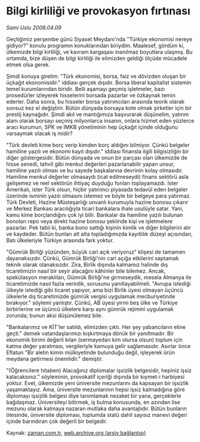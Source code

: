 # Bilgi kirliliği ve provokasyon  fırtınası

*Sami Uslu 2008.04.09*

<tr><td class="metin" colspan="2" style="padding-top: 20px; padding-left: 5px; padding-right: 10px;">Geçtiğimiz perşembe günü Siyaset Meydanı'nda "Türkiye ekonomisi nereye gidiyor?" konulu programın konuklarından biriydim. Maalesef,  gördüm ki, ülkemizde bilgi kirliliği, ve kavram kargaşası inanılmaz boyutlara ulaşmış. Bu ortamda, bize düşen de bilgi kirliliği ile elimizden geldiği ölçüde mücadele etmek olsa gerek.</td></tr><tr><td class="metin" colspan="2" style="padding-top: 20px; padding-left: 5px; padding-right: 10px;"><p> Şimdi konuya girelim: "Türk ekonomisi, borsa, faiz ve dövizden oluşan bir üçkağıt ekonomisidir." iddiası gerçek dışıdır. Borsa liberal kapitalist sistemin temel kurumlarından biridir. Belli aşamayı geçmiş işletmeler, bazı prosedürler izleyerek hisselerini borsada pazarlar ve özkaynak temin ederler. Daha sonra, bu hisseler borsa yatırımcıları arasında teorik olarak sonsuz kez el değiştirir. Bütün dünyada borsaya kote olmak şirketler için bir prestij kaynağıdır. Şimdi akıl ve mantığımıza başvurarak düşünelim, yatırım alanı olarak borsayı seçmiş milyonlarca insanın, onlara hizmet eden yüzlerce aracı kurumun, SPK ve IMKB yönetiminin hep üçkağıt içinde olduğunu varsaymak olacak iş midir? 
<p> "Türk devleti kime borç verip kimden borç aldığını bilmiyor. Çünkü belgeler hamiline yazılı ve ekonomi kayıt dışıdır." iddiası finansla ilgili bilgisizliğin bir diğer göstergesidir. Bütün dünyada ve onun bir parçası olan ülkemizde de hisse senedi, tahvil gibi menkul değerleri pazarlanabilir yapan unsur, hamiline yazılı olması ve bu sayede başkalarına devrinin kolay olmasıdır. Hamiline menkul değerler olmasaydı (icat edilmeseydi) finans sektörü asla gelişemez ve reel sektörün ihtiyaç duyduğu fonları toplayamazdı. İster Amerikalı, ister Türk olsun, hiçbir yatırımcı piyasada tedavül eden belgeler üzerinde isminin yazılı olmasını istemez ve böyle bir belgeye para yatırmaz. Türk Devleti, Hazine Müsteşarlığı unvanlı kurumuyla hazine bonosu çıkarır ve Merkez Bankası aracılığıyla ticari bankalara ihale usulüyle satar. Yani, kamu kime borçlandığını çok iyi bilir. Bankalar da hamiline yazılı bulunan bonoları repo veya direkt hazine bonosu şeklinde kişi ve işletmelere pazarlar. Pek tabii ki, banka bono sattığı kişinin kimlik ve diğer bilgilerini alır ve kaydeder. Bütün bunları alt alta topladığımızda kayıtlılık düzeyi açısından, Batı ülkeleriyle Türkiye arasında fark yoktur. 
<p> "Gümrük Birliği yüzünden, büyük cari açık veriyoruz" klişesi de tamamen dayanaksızdır. Çünkü, Gümrük Birliği'nin cari açığa etkilerini saptamak teknik olarak olanaksızdır. Zira, Birlik dışında kalmamız halinde dış ticaretimizin nasıl bir seyir alacağını kâhinler bile bilemez. Ancak, spekülasyon meraklıları, Gümrük Birliği'ne girmeseydik, mesela Almanya ile ticaretimizde nasıl fazla verirdik, sorusunu yanıtlayabilmeli. "Avrupa istediği ülkeyle istediği gibi ticaret yapıyor, ama bizi Birlik üyesi olmayan üçüncü ülkelerle dış ticaretimizde gümrük vergisi uygulamak mecburiyetinde bırakıyor." söylemi yanlıştır. Çünkü, AB üyesi yirmi beş ülke ve Türkiye birbirlerine ve üçüncü ülkelere karşı aynı gümrük rejimini uygulamak zorunda; bunun aksi düşünülemez bile. 
<p> "Bankalarımız ve KİT'ler satıldı, elimizden çıktı. Her şey yabancıların eline geçti." demek vatandaşlarımızı kışkırtmaya dönük bir yanıltmadır. Bir ekonomik birimi değerli kılan (sermayedarı kim olursa olsun) toplum için katma değer yaratması, vergileriyle kamuya gelir sağlamasıdır. Asırlar önce Eflatun "Bir aletin kimin mülkiyetinde bulunduğu değil, işleyerek ürün meydana getirmesi önemlidir." demiştir.
<p> "(Öğrencilere hitaben) Alacağınız diplomalar işsizlik belgesidir, hepiniz işsiz kalacaksınız." söyleminin, provokatif içeriği dışında bir kıymet-i harbiyesi yoktur. Evet, ülkemizde yeni üniversite mezunlarını da kapsayan bir işsizlik yaşamaktayız. Ama, üniversite mezunlarının hepsi işsiz kalmadığına göre diplomayı işsizlik belgesi diye tanımlamak nezaket bir yana, gerçeklerle bağdaşmaz. Üniversiteyi bitirmek, iş bulma konusunda, en azından lise mezunu olarak kalmaya nazaran mutlaka daha avantajlıdır. Bütün bunların ötesinde, üniversite diploması, toplumda statü dahil sayısız manevi değeri içinde barındıran çok değerli bir belgedir. <br/></p></p></p></p></p></td></tr>

Kaynak: [zaman.com.tr](http://zaman.com.tr/yazar.do?yazino=675192), [web.archive.org (arşiv bağlantısı)](http://web.archive.org/web/20080612090940/http://www.zaman.com.tr:80/yazar.do?yazino=675192)
